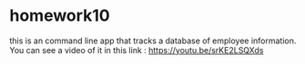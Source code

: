 # homework10
this is an command line app that tracks a database of employee information. You can see a video of it in this link :
https://youtu.be/srKE2LSQXds